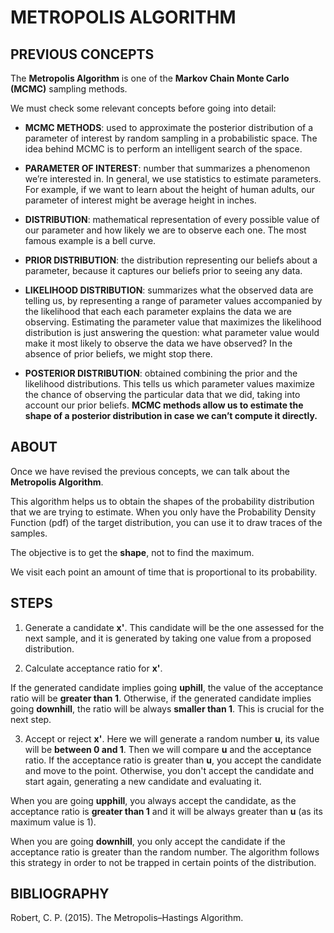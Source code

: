# METROPOLIS ALGORITHM

## PREVIOUS CONCEPTS

The **Metropolis Algorithm** is one of the **Markov Chain Monte Carlo (MCMC)** sampling methods.

We must check some relevant concepts before going into detail:

* **MCMC METHODS**: used to approximate the posterior distribution of a parameter of interest by random sampling in a probabilistic space. The idea behind MCMC is to perform an intelligent search of the space.

* **PARAMETER OF INTEREST**: number that summarizes a phenomenon we’re interested in. In general, we use statistics to estimate parameters. For example, if we want to learn about the height of human adults, our parameter of interest might be average height in inches. 

* **DISTRIBUTION**: mathematical representation of every possible value of our parameter and how likely we are to observe each one. The most famous example is a bell curve.

* **PRIOR DISTRIBUTION**: the distribution representing our beliefs about a parameter, because it captures our beliefs prior to seeing any data.

* **LIKELIHOOD DISTRIBUTION**: summarizes what the observed data are telling us, by representing a range of parameter values accompanied by the likelihood that each each parameter explains the data we are observing. Estimating the parameter value that maximizes the likelihood distribution is just answering the question: what parameter value would make it most likely to observe the data we have observed? In the absence of prior beliefs, we might stop there.

* **POSTERIOR DISTRIBUTION**: obtained combining the prior and the likelihood distributions. This tells us which parameter values maximize the chance of observing the particular data that we did, taking into account our prior beliefs. **MCMC methods allow us to estimate the shape of a posterior distribution in case we can’t compute it directly.**

## ABOUT

Once we have revised the previous concepts, we can talk about the **Metropolis Algorithm**. 

This algorithm helps us to obtain the shapes of the probability distribution that we are trying to estimate. When you only have the Probability Density Function (pdf) of the target distribution, you can use it to draw traces of the samples.

The objective is to get the **shape**, not to find the maximum. 

We visit each point an amount of time that is proportional to its probability.

## STEPS

1. Generate a candidate **x'**. This candidate will be the one assessed for the next sample, and it is generated by taking one value from a proposed distribution.

2. Calculate acceptance ratio for **x'**. 
 
If the generated candidate implies going **uphill**, the value of the acceptance ratio will be **greater than 1**. Otherwise, if the generated candidate implies going **downhill**, the ratio will be always **smaller than 1**. This is crucial for the next step.

3. Accept or reject **x'**. Here we will generate a random number **u**, its value will be **between 0 and 1**. Then we will compare **u** and the acceptance ratio. If the acceptance ratio is greater than **u**, you accept the candidate and move to the point. Otherwise, you don't accept the candidate and start again, generating a new candidate and evaluating it.

When you are going **upphill**, you always accept the candidate, as the acceptance ratio is **greater than 1** and it will be always greater than **u** (as its maximum value is 1).

When you are going **downhill**, you only accept the candidate if the acceptance ratio is greater than the random number. The algorithm follows this strategy in order to not be trapped in certain points of the distribution. 

## BIBLIOGRAPHY

Robert, C. P. (2015). The Metropolis–Hastings Algorithm.
